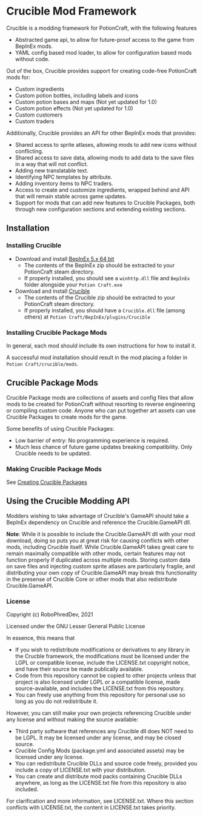 # Crucible Mod Framework

Crucible is a modding framework for PotionCraft, with the following features

-   Abstracted game api, to allow for future-proof access to the game from BepInEx mods.
-   YAML config based mod loader, to allow for configuration based mods without code.

Out of the box, Crucible provides support for creating code-free PotionCraft mods for:

-   Custom ingredients
-   Custom potion bottles, including labels and icons
-   Custom potion bases and maps (Not yet updated for 1.0)
-   Custom potion effects (Not yet updated for 1.0)
-   Custom customers
-   Custom traders

Additionally, Crucible provides an API for other BepInEx mods that provides:

-   Shared access to sprite atlases, allowing mods to add new icons without conflicting.
-   Shared access to save data, allowing mods to add data to the save files in a way that will not conflict.
-   Adding new translatable text.
-   Identifying NPC templates by attribute.
-   Adding inventory items to NPC traders.
-   Access to create and customize ingredients, wrapped behind and API that will remain stable across game updates.
-   Support for mods that can add new features to Crucible Packages, both through new configuration sections and extending existing sections.

## Installation

### Installing Crucible

-   Download and install [BepInEx 5.x 64 bit](https://github.com/BepInEx/BepInEx/releases/latest)
    -   The contents of the BepInEx zip should be extracted to your PotionCraft steam directory.
    -   If properly installed, you should see a `winhttp.dll` file and `BepInEx` folder alongside your `Potion Craft.exe`
-   Download and install [Crucible](https://github.com/RoboPhred/potioncraft-crucible/releases)
    -   The contents of the Crucible zip should be extracted to your PotionCraft steam directory.
    -   If properly installed, you should have a `Crucible.dll` file (among others) at `Potion Craft/BepInEx/plugins/Crucible`

### Installing Crucible Package Mods

In general, each mod should include its own instructions for how to install it.

A successful mod installation should result in the mod placing a folder in `Potion Craft/crucible/mods`.

## Crucible Package Mods

Crucible Package mods are collections of assets and config files that allow mods to be created for PotionCraft without resorting to reverse engineering or compiling custom code.
Anyone who can put together art assets can use Crucible Packages to create mods for the game.

Some benefits of using Crucible Packages:

-   Low barrier of entry: No programming experience is required.
-   Much less chance of future game updates breaking compatibility. Only Crucible needs to be updated.

### Making Crucible Package Mods

See [Creating Crucible Packages](https://github.com/RoboPhred/potioncraft-crucible/wiki/Getting-Started:-Crucible-Package-Mods)

## Using the Crucible Modding API

Modders wishing to take advantage of Crucible's GameAPI should take a BepInEx dependency on Crucible and reference the Crucible.GameAPI dll.

**Note**: While it is possible to include the Crucible.GameAPI dll with your mod download, doing so puts you at great risk for causing conflicts with other mods, including Crucible itself. While Crucible.GameAPI takes great care
to remain maximally compatible with other mods, certain features may not function properly if duplicated across multiple mods. Storing custom data on save files and injecting custom sprite atlases are particularly fragile, and distributing
your own copy of Crucible.GameAPI may break this functionality in the presense of Crucible Core or other mods that also redistribute Crucible.GameAPI.

### License

Copyright (c) RoboPhredDev, 2021

Licensed under the GNU Lesser General Public License

In essence, this means that

-   If you wish to redistribute modifications or derivatives to any library in the Crucble framework, the modifications must be licensed under the LGPL or compatible license, include the LICENSE.txt copyright notice, and have their source be made publically available.
-   Code from this repository cannot be copied to other projects unless that project is also licensed under LGPL or a compatible license, made source-available, and includes the LICENSE.txt from this repository.
-   You can freely use anything from this repository for personal use so long as you do not redistribute it.

However, you can still make your own projects referencing Crucible under any license and without making the source available:

-   Third party software that references any Crucible dll does NOT need to be LGPL. It may be licensed under any license, and may be closed source.
-   Crucible Config Mods (package.yml and associated assets) may be licensed under any license.
-   You can redistribute Crucible DLLs and source code freely, provided you include a copy of LICENSE.txt with your distribution.
-   You can create and distribute mod packs containing Crucible DLLs anywhere, as long as the LICENSE.txt file from this repository is also included.

For clarification and more information, see LICENSE.txt.
Where this section conflicts with LICENSE.txt, the content in LICENSE.txt takes priority.
